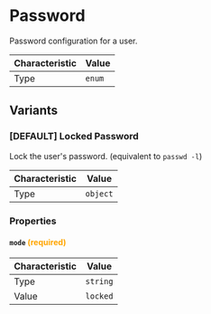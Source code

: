 <!-- THIS FILE IS AUTOMATICALLY GENERATED BY DOCBUILDER, DO NOT EDIT MANUALLY! -->

# Password

Password configuration for a user.

| Characteristic | Value  |
| -------------- | ------ |
| Type           | `enum` |

## Variants

### [DEFAULT] Locked Password

Lock the user's password. (equivalent to `passwd -l`)

| Characteristic | Value    |
| -------------- | -------- |
| Type           | `object` |

### Properties

#### `mode` **<span style="color:orange;">(required)</span>**

| Characteristic | Value    |
| -------------- | -------- |
| Type           | `string` |
| Value          | `locked` |

